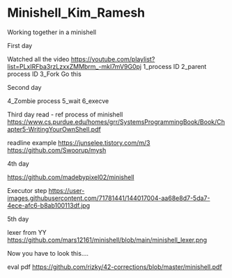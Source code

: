 # Minishell_Kim_Ramesh
Working together in a minishell

First day 

Watched all the video
https://youtube.com/playlist?list=PLxIRFba3rzLzxxZMMbrm_-mkI7mV9G0pj
1_process ID
2_parent process ID
3_Fork
 Go this
 

Second day

4_Zombie process
5_wait
6_execve

Third day
read - ref process of minishell
https://www.cs.purdue.edu/homes/grr/SystemsProgrammingBook/Book/Chapter5-WritingYourOwnShell.pdf

readline example
https://junselee.tistory.com/m/3
https://github.com/Swoorup/mysh


4th day

https://github.com/madebypixel02/minishell

Executor step
https://user-images.githubusercontent.com/71781441/144017004-aa68e8d7-5da7-4ece-afc6-b8ab100113df.jpg



5th day

lexer from YY
https://github.com/mars12161/minishell/blob/main/minishell_lexer.png


Now you have to look this....


eval pdf
https://github.com/rizky/42-corrections/blob/master/minishell.pdf
